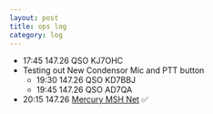 ```yaml
---
layout: post
title: ops log
category: log
---
```


* 17:45 147.26 QSO KJ7OHC
* Testing out New Condensor Mic and PTT button
  * 19:30 147.26 QSO KD7BBJ
  * 19:45 147.26 QSO AD7QA
* 20:15 147.26 [Mercury MSH Net](http://www.w7msh.org) ✅
